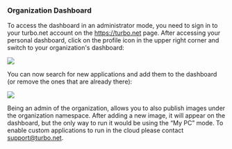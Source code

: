 ### Organization Dashboard
To access the dashboard in an administrator mode, you need to sign in to your turbo.net account on the https://turbo.net page. After accessing your personal dashboard, click on the profile icon in the upper right corner and switch to your organization's dashboard:

![](/docs/getting_started/administrators/dashboards.png)

You can now search for new applications and add them to the dashboard (or remove the ones that are already there):

![](/docs/getting_started/find_applications/adding-an-applicatino-to-your-dashboard-via-search-1.png)

Being an admin of the organization, allows you to also publish images under the organization namespace. After adding a new image, it will appear on the dashboard, but the only way to run it would be using the “My PC” mode. To enable custom applications to run in the cloud please contact support@turbo.net.
